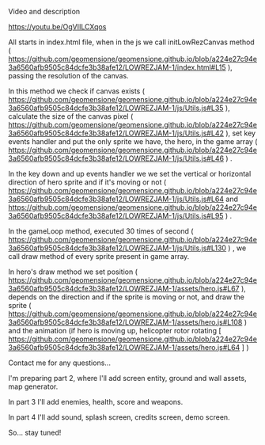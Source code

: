 Video and description

https://youtu.be/OgVIILCXqos

All starts in index.html file, when in the js we call initLowRezCanvas method ( https://github.com/geomensione/geomensione.github.io/blob/a224e27c94e3a6560afb9505c84dcfe3b38afe12/LOWREZJAM-1/index.html#L15 ), passing the resolution of the canvas.

In this method we check if canvas exists ( https://github.com/geomensione/geomensione.github.io/blob/a224e27c94e3a6560afb9505c84dcfe3b38afe12/LOWREZJAM-1/js/Utils.js#L35 ), calculate the size of the canvas pixel ( https://github.com/geomensione/geomensione.github.io/blob/a224e27c94e3a6560afb9505c84dcfe3b38afe12/LOWREZJAM-1/js/Utils.js#L42 ), set key events handler and put the only sprite we have, the hero, in the game array ( https://github.com/geomensione/geomensione.github.io/blob/a224e27c94e3a6560afb9505c84dcfe3b38afe12/LOWREZJAM-1/js/Utils.js#L46 ) .

In the key down and up events handler we we set the vertical or horizontal direction of hero sprite and if it's moving or not ( https://github.com/geomensione/geomensione.github.io/blob/a224e27c94e3a6560afb9505c84dcfe3b38afe12/LOWREZJAM-1/js/Utils.js#L64 and https://github.com/geomensione/geomensione.github.io/blob/a224e27c94e3a6560afb9505c84dcfe3b38afe12/LOWREZJAM-1/js/Utils.js#L95 ) .

In the gameLoop method, executed 30 times of second ( https://github.com/geomensione/geomensione.github.io/blob/a224e27c94e3a6560afb9505c84dcfe3b38afe12/LOWREZJAM-1/js/Utils.js#L130 ) , we call draw method of every sprite present in game array.

In hero's draw method we set position ( https://github.com/geomensione/geomensione.github.io/blob/a224e27c94e3a6560afb9505c84dcfe3b38afe12/LOWREZJAM-1/assets/hero.js#L67 ), depends on the direction and if the sprite is moving or not, and draw the sprite ( https://github.com/geomensione/geomensione.github.io/blob/a224e27c94e3a6560afb9505c84dcfe3b38afe12/LOWREZJAM-1/assets/hero.js#L108 )  and the animation (if hero is moving up, helicopter rotor rotating [ https://github.com/geomensione/geomensione.github.io/blob/a224e27c94e3a6560afb9505c84dcfe3b38afe12/LOWREZJAM-1/assets/hero.js#L64 ] )

Contact me for any questions...

I'm preparing part 2, where I'll add screen entity, ground and wall assets, map generator.

In part 3 I'll add enemies, health, score and weapons.

In part 4 I'll add sound, splash screen, credits screen, demo screen.

So... stay tuned!


